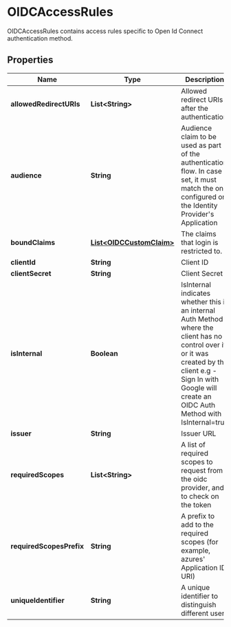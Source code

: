 

# OIDCAccessRules

OIDCAccessRules contains access rules specific to Open Id Connect authentication method.

## Properties

| Name | Type | Description | Notes |
|------------ | ------------- | ------------- | -------------|
|**allowedRedirectURIs** | **List&lt;String&gt;** | Allowed redirect URIs after the authentication |  [optional] |
|**audience** | **String** | Audience claim to be used as part of the authentication flow. In case set, it must match the one configured on the Identity Provider&#39;s Application |  [optional] |
|**boundClaims** | [**List&lt;OIDCCustomClaim&gt;**](OIDCCustomClaim.md) | The claims that login is restricted to. |  [optional] |
|**clientId** | **String** | Client ID |  [optional] |
|**clientSecret** | **String** | Client Secret |  [optional] |
|**isInternal** | **Boolean** | IsInternal indicates whether this is an internal Auth Method where the client has no control over it, or it was created by the client e.g - Sign In with Google will create an OIDC Auth Method with IsInternal&#x3D;true |  [optional] |
|**issuer** | **String** | Issuer URL |  [optional] |
|**requiredScopes** | **List&lt;String&gt;** | A list of required scopes to request from the oidc provider, and to check on the token |  [optional] |
|**requiredScopesPrefix** | **String** | A prefix to add to the required scopes (for example, azures&#39; Application ID URI) |  [optional] |
|**uniqueIdentifier** | **String** | A unique identifier to distinguish different users |  [optional] |



